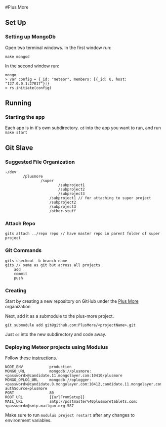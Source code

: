 #Plus More

## Set Up

### Setting up MongoDb

Open two terminal windows.
In the first window run:

    make mongod

In the second window run:

	mongo
	> var config = {_id: "meteor", members: [{_id: 0, host: "127.0.0.1:27017"}]}
	> rs.initiate(config)

## Running

### Starting the app
Each app is in it's own subdirectory. ```cd``` into the app you want to run, and run ```make start```

## Git Slave

### Suggested File Organization

    ~/dev
    		/plusmore
    				/super
    						/subproject1
    						/subproject2
    						/subproject3
						/subproject1 // for attaching to super project
						/subproject2
						/subproject3
						/other-stuff


### Attach Repo

    gits attach ../repo repo // have master repo in parent folder of super project

### Git Commands

    gits checkout -b branch-name
    gits // same as git but across all projects
    	add
    	commit
    	push



### Creating

Start by creating a new repository on GitHub under the [Plus More](https://github.com/PlusMore) organization

Next, add it as a submodule to the plus-more project.

	git submodule add git@github.com:PlusMore/<projectName>.git

Just ```cd``` into the new subdirectory and code away.

### Deploying Meteor projects using Modulus

Follow these [instructions](https://modulus.io/codex/meteor_apps).

	NODE_ENV			production
	MONGO_URL			mongodb://plusmore:<password>@candidate.11.mongolayer.com:10410/plusmore
	MONGO_OPLOG_URL		mongodb://oplogger:<password>@candidate.0.mongolayer.com:10412,candidate.11.mongolayer.com:10410/local?authSource=plusmore
	PORT				80
	ROOT_URL			{{urlFromSetup}}
	MAIL_URL			smtp://postmaster%40plusmoretablets.com:<password>@smtp.mailgun.org:587

Make sure to run ```modulus project restart``` after any changes to environment variables.
